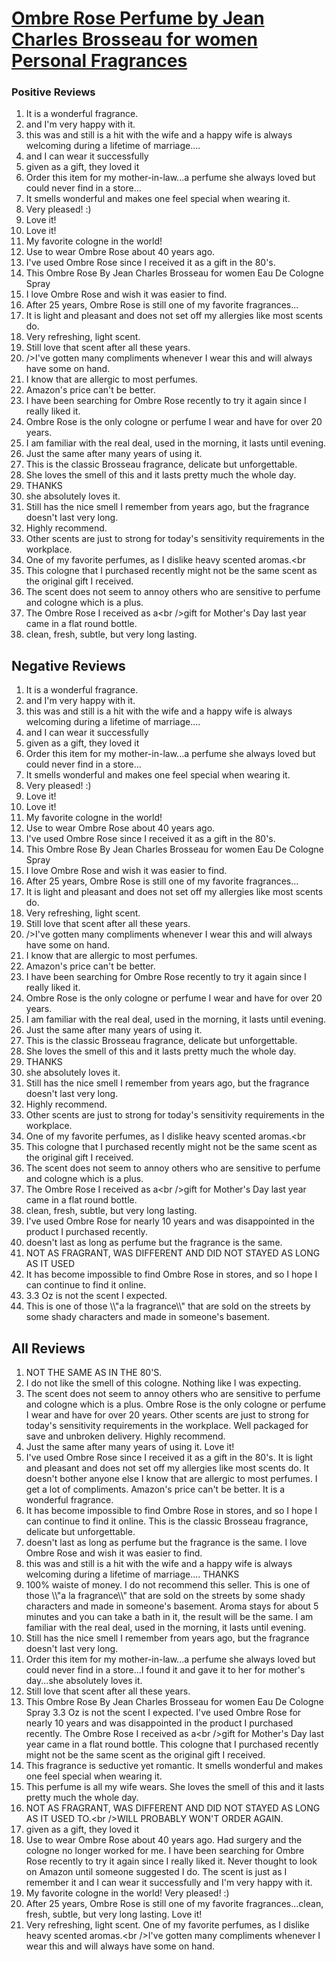 # [Ombre Rose Perfume by Jean Charles Brosseau for women Personal Fragrances](https://products.checkmycream.com/products/Ombre-Rose-Perfume-by-Jean-Charles-Brosseau-for-women-Personal-Fragrances.html)

### Positive Reviews

<ol>
      <li>It is a wonderful fragrance.</li>
      <li>and I&#x27;m very happy with it.</li>
      <li>this was and still is a hit with the wife and a happy wife is always welcoming during a lifetime of marriage....</li>
      <li>and I can wear it successfully  </li>
      <li>given as a gift, they loved it</li>
      <li>Order this item for my mother-in-law...a perfume she always loved but could never find in a store...</li>
      <li>It smells wonderful and makes one feel special when wearing it.</li>
      <li>Very pleased! :)</li>
      <li>Love it!</li>
      <li>Love it!</li>
      <li>My favorite cologne in the world!</li>
      <li>Use to wear Ombre Rose about 40 years ago.  </li>
      <li>I&#x27;ve used Ombre Rose since I received it as a gift in the 80&#x27;s.</li>
      <li>This Ombre Rose By Jean Charles Brosseau for women Eau De Cologne Spray</li>
      <li>I love Ombre Rose and wish it was easier to find.</li>
      <li>After 25 years, Ombre Rose is still one of my favorite fragrances...</li>
      <li>It is light and pleasant and does not set off my allergies like most scents do.</li>
      <li>Very refreshing, light scent.</li>
      <li>Still love that scent after all these years.</li>
      <li>/&gt;I&#x27;ve gotten many compliments whenever I wear this and will always have some on hand.</li>
      <li>I know that are allergic to most perfumes.</li>
      <li>Amazon&#x27;s price can&#x27;t be better.</li>
      <li>I have been searching for Ombre Rose recently to try it again since I really liked it.  </li>
      <li>Ombre Rose is the only cologne or perfume I wear and have for over 20 years.  </li>
      <li>I am familiar with the real deal, used in the morning, it lasts until evening.</li>
      <li>Just the same after many years of using it.  </li>
      <li>This is the classic Brosseau fragrance, delicate but unforgettable.</li>
      <li>She loves the smell of this and it lasts pretty much the whole day.</li>
      <li>THANKS</li>
      <li>she absolutely loves it.</li>
      <li>Still has the nice smell I remember from years ago, but the fragrance doesn&#x27;t last very long.</li>
      <li>Highly recommend.</li>
      <li>Other scents are just to strong for today&#x27;s sensitivity requirements in the workplace.  </li>
      <li>One of my favorite perfumes, as I dislike heavy scented aromas.&lt;br</li>
      <li>This cologne that I purchased recently might not be the same scent as the original gift I received.</li>
      <li>The scent does not seem to annoy others who are sensitive to perfume and cologne which is a plus.  </li>
      <li>The Ombre Rose I received as a&lt;br /&gt;gift for Mother&#x27;s Day last year came in a flat round bottle.  </li>
      <li>clean, fresh, subtle, but very long lasting.  </li>
</ol>


<h2>Negative Reviews</h2>
<ol>
<li> It is a wonderful fragrance.</li>
<li> and I&#x27;m very happy with it.</li>
<li> this was and still is a hit with the wife and a happy wife is always welcoming during a lifetime of marriage....</li>
<li> and I can wear it successfully  </li>
<li> given as a gift, they loved it</li>
<li> Order this item for my mother-in-law...a perfume she always loved but could never find in a store...</li>
<li> It smells wonderful and makes one feel special when wearing it.</li>
<li> Very pleased! :)</li>
<li> Love it!</li>
<li> Love it!</li>
<li> My favorite cologne in the world!</li>
<li> Use to wear Ombre Rose about 40 years ago.  </li>
<li> I&#x27;ve used Ombre Rose since I received it as a gift in the 80&#x27;s.</li>
<li> This Ombre Rose By Jean Charles Brosseau for women Eau De Cologne Spray</li>
<li> I love Ombre Rose and wish it was easier to find.</li>
<li> After 25 years, Ombre Rose is still one of my favorite fragrances...</li>
<li> It is light and pleasant and does not set off my allergies like most scents do.</li>
<li> Very refreshing, light scent.</li>
<li> Still love that scent after all these years.</li>
<li> /&gt;I&#x27;ve gotten many compliments whenever I wear this and will always have some on hand.</li>
<li> I know that are allergic to most perfumes.</li>
<li> Amazon&#x27;s price can&#x27;t be better.</li>
<li> I have been searching for Ombre Rose recently to try it again since I really liked it.  </li>
<li> Ombre Rose is the only cologne or perfume I wear and have for over 20 years.  </li>
<li> I am familiar with the real deal, used in the morning, it lasts until evening.</li>
<li> Just the same after many years of using it.  </li>
<li> This is the classic Brosseau fragrance, delicate but unforgettable.</li>
<li> She loves the smell of this and it lasts pretty much the whole day.</li>
<li> THANKS</li>
<li> she absolutely loves it.</li>
<li> Still has the nice smell I remember from years ago, but the fragrance doesn&#x27;t last very long.</li>
<li> Highly recommend.</li>
<li> Other scents are just to strong for today&#x27;s sensitivity requirements in the workplace.  </li>
<li> One of my favorite perfumes, as I dislike heavy scented aromas.&lt;br</li>
<li> This cologne that I purchased recently might not be the same scent as the original gift I received.</li>
<li> The scent does not seem to annoy others who are sensitive to perfume and cologne which is a plus.  </li>
<li> The Ombre Rose I received as a&lt;br /&gt;gift for Mother&#x27;s Day last year came in a flat round bottle.  </li>
<li> clean, fresh, subtle, but very long lasting.  </li>
<li> I&#x27;ve used Ombre Rose for nearly 10 years and was disappointed in the product I purchased recently.  </li>
<li> doesn&#x27;t last as long as perfume but the fragrance is the same.</li>
<li> NOT AS FRAGRANT, WAS DIFFERENT AND DID NOT STAYED AS LONG AS IT USED</li>
<li> It has become impossible to find Ombre Rose in stores, and so I hope I can continue to find it online.  </li>
<li> 3.3 Oz is not the scent I expected.  </li>
<li> This is one of those \\&quot;a la fragrance\\&quot; that are sold on the streets by some shady characters and made in someone&#x27;s basement.  </li>
</ol>

<h2>All Reviews</h2>

<ol>
    <li> NOT THE SAME AS IN THE 80&#x27;S.</li>
    <li> I do not like the smell of this cologne.  Nothing like I was expecting.</li>
    <li> The scent does not seem to annoy others who are sensitive to perfume and cologne which is a plus.  Ombre Rose is the only cologne or perfume I wear and have for over 20 years.  Other scents are just to strong for today&#x27;s sensitivity requirements in the workplace.  Well packaged for save and unbroken delivery.  Highly recommend.</li>
    <li> Just the same after many years of using it.  Love it!</li>
    <li> I&#x27;ve used Ombre Rose since I received it as a gift in the 80&#x27;s. It is light and pleasant and does not set off my allergies like most scents do. It doesn&#x27;t bother anyone else I know that are allergic to most perfumes. I get a lot of compliments. Amazon&#x27;s price can&#x27;t be better. It is a wonderful fragrance.</li>
    <li> It has become impossible to find Ombre Rose in stores, and so I hope I can continue to find it online.  This is the classic Brosseau fragrance, delicate but unforgettable.</li>
    <li> doesn&#x27;t last as long as perfume but the fragrance is the same. I love Ombre Rose and wish it was easier to find.</li>
    <li> this was and still is a hit with the wife and a happy wife is always welcoming during a lifetime of marriage.... THANKS</li>
    <li> 100% waiste of money. I do not recommend this seller. This is one of those \\&quot;a la fragrance\\&quot; that are sold on the streets by some shady characters and made in someone&#x27;s basement.  Aroma stays for about 5 minutes and you can take a bath in it, the result will be the same. I am familiar with the real deal, used in the morning, it lasts until evening.</li>
    <li> Still has the nice smell I remember from years ago, but the fragrance doesn&#x27;t last very long.</li>
    <li> Order this item for my mother-in-law...a perfume she always loved but could never find in a store...I found it and gave it to her for mother&#x27;s day...she absolutely loves it.</li>
    <li> Still love that scent after all these years.</li>
    <li> This Ombre Rose By Jean Charles Brosseau for women Eau De Cologne Spray 3.3 Oz is not the scent I expected.  I&#x27;ve used Ombre Rose for nearly 10 years and was disappointed in the product I purchased recently.  The Ombre Rose I received as a&lt;br /&gt;gift for Mother&#x27;s Day last year came in a flat round bottle.  This cologne that I purchased recently might not be the same scent as the original gift I received.</li>
    <li> This fragrance is seductive yet romantic. It smells wonderful and makes one feel special when wearing it.</li>
    <li> This perfume is all my wife wears. She loves the smell of this and it lasts pretty much the whole day.</li>
    <li> NOT AS FRAGRANT, WAS DIFFERENT AND DID NOT STAYED AS LONG AS IT USED TO.&lt;br /&gt;WILL PROBABLY WON&#x27;T ORDER AGAIN.</li>
    <li> given as a gift, they loved it</li>
    <li> Use to wear Ombre Rose about 40 years ago.  Had surgery and the cologne no longer worked for me.  I have been searching for Ombre Rose recently to try it again since I really liked it.  Never thought to look on Amazon until someone suggested I do.  The scent is just as I remember it and I can wear it successfully  and I&#x27;m very happy with it.</li>
    <li> My favorite cologne in the world! Very pleased! :)</li>
    <li> After 25 years, Ombre Rose is still one of my favorite fragrances...clean, fresh, subtle, but very long lasting.  Love it!</li>
    <li> Very refreshing, light scent. One of my favorite perfumes, as I dislike heavy scented aromas.&lt;br /&gt;I&#x27;ve gotten many compliments whenever I wear this and will always have some on hand.</li>
</ol>




